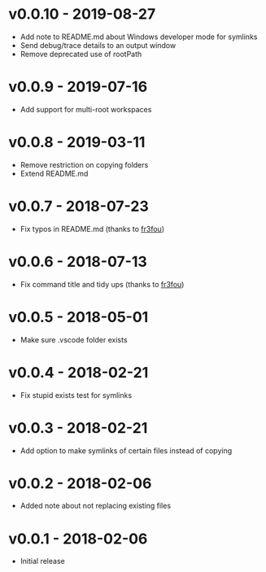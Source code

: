 # v0.0.10 - 2019-08-27
- Add note to README.md about Windows developer mode for symlinks
- Send debug/trace details to an output window
- Remove deprecated use of rootPath

# v0.0.9 - 2019-07-16
- Add support for multi-root workspaces

# v0.0.8 - 2019-03-11
- Remove restriction on copying folders
- Extend README.md

# v0.0.7 - 2018-07-23
- Fix typos in README.md (thanks to [fr3fou](https://github.com/fr3fou))

# v0.0.6 - 2018-07-13
- Fix command title and tidy ups (thanks to [fr3fou](https://github.com/fr3fou))

# v0.0.5 - 2018-05-01
- Make sure .vscode folder exists

# v0.0.4 - 2018-02-21
- Fix stupid exists test for symlinks

# v0.0.3 - 2018-02-21
- Add option to make symlinks of certain files instead of copying

# v0.0.2 - 2018-02-06
- Added note about not replacing existing files

# v0.0.1 - 2018-02-06
- Initial release
